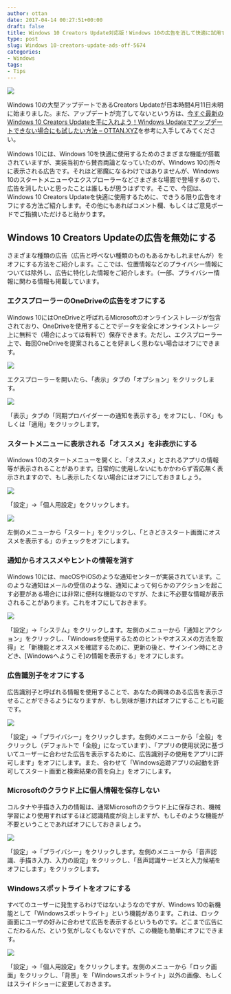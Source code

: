 ```yaml
---
author: ottan
date: 2017-04-14 00:27:51+00:00
draft: false
title: Windows 10 Creators Update対応版！Windows 10の広告を消して快適に試用する方法
type: post
slug: Windows 10-creators-update-ads-off-5674
categories:
- Windows
tags:
- Tips
---
```


![](/uploads/2017/04/170414-58f012e8445a2.jpg)

Windows 10の大型アップデートであるCreators Updateが日本時間4月11日未明に始まりました。まだ、アップデートが完了してないという方は、[今すぐ最新のWindows 10 Creators Updateを手に入れよう！Windows Updateでアップデートできない場合にも試したい方法 – OTTAN.XYZ](/posts/2017/04/windows-10-creator-update-right-now-5647/)を参考に入手してみてください。

Windows 10には、Windows 10を快適に使用するためのさまざまな機能が搭載されていますが、実装当初から賛否両論となっていたのが、Windows 10の所々に表示される広告です。それほど邪魔になるわけではありませんが、Windows 10のスタートメニューやエクスプローラーなどさまざまな場面で登場するので、広告を消したいと思ったことは誰しもが思うはずです。そこで、今回は、Windows 10 Creators Updateを快適に使用するために、できうる限り広告をオフにする方法ご紹介します。その他にもあればコメント欄、もしくはご意見ボードでご指摘いただけると助かります。

## Windows 10 Creators Updateの広告を無効にする

さまざまな種類の広告（広告と呼べない種類のものもあるかもしれませんが）をオフにする方法をご紹介します。ここでは、位置情報などのプライバシー情報については除外し、広告に特化した情報をご紹介します。（一部、プライバシー情報に関わる情報も掲載しています。

### エクスプローラーのOneDriveの広告をオフにする

Windows 10にはOneDriveと呼ばれるMicrosoftのオンラインストレージが包含されており、OneDriveを使用することでデータを安全にオンラインストレージ上に無料で（場合によっては有料で）保存できます。ただし、エクスプローラー上で、毎回OneDriveを提案されることを好ましく思わない場合はオフにできます。

![](/uploads/2017/04/170414-58f012f0e6bb8.png)

エクスプローラーを開いたら、「表示」タブの「オプション」をクリックします。

![](/uploads/2017/04/170414-58f012f665d79.png)

「表示」タブの「同期プロバイダーーの通知を表示する」をオフにし、「OK」もしくは「適用」をクリックします。

### スタートメニューに表示される「オススメ」を非表示にする

Windows 10のスタートメニューを開くと、「オススメ」とされるアプリの情報等が表示されることがあります。日常的に使用しないにもかかわらず否応無く表示されますので、もし表示したくない場合にはオフにしておきましょう。

![](/uploads/2017/04/170414-58f012faee54f.png)

「設定」→「個人用設定」をクリックします。

![](/uploads/2017/04/170414-58f0152e44ef7.png)

左側のメニューから「スタート」をクリックし、「ときどきスタート画面にオススメを表示する」のチェックをオフにします。

### 通知からオススメやヒントの情報を消す

Windows 10には、macOSやiOSのような通知センターが実装されています。このような通知はメールの受信のような、通知によって何らかのアクションを起こす必要がある場合には非常に便利な機能なのですが、たまに不必要な情報が表示されることがあります。これをオフにしておきます。

![](/uploads/2017/04/170414-58f0131b5ea26.png)

「設定」→「システム」をクリックします。左側のメニューから「通知とアクション」をクリックし、「Windowsを使用するためのヒントやオススメの方法を取得」と「新機能とオススメを確認するために、更新の後と、サインイン時にときどき、[Windowsへようこそ]の情報を表示する」をオフにします。

### 広告識別子をオフにする

広告識別子と呼ばれる情報を使用することで、あなたの興味のある広告を表示させることができるようになりますが、もし気味が悪ければオフにすることも可能です。

![](/uploads/2017/04/170414-58f0132144491.png)

「設定」→「プライバシー」をクリックします。左側のメニューから「全般」をクリックし（デフォルトで「全般」になっています）、「アプリの使用状況に基づいてユーザーに合わせた広告を表示するために、広告識別子の使用をアプリに許可します」をオフにします。また、合わせて「Windows追跡アプリの起動を許可してスタート画面と検索結果の質を向上」をオフにします。

### Microsoftのクラウド上に個人情報を保存しない

コルタナや手描き入力の情報は、通常Microsoftのクラウド上に保存され、機械学習により使用すればするほど認識精度が向上しますが、もしそのような機能が不要ということであればオフにしておきましょう。

![](/uploads/2017/04/170414-58f01329300bb.png)

「設定」→「プライバシー」をクリックします。左側のメニューから「音声認識、手描き入力、入力の設定」をクリックし、「音声認識サービスと入力候補をオフにします」をクリックします。

### Windowsスポットライトをオフにする

すべてのユーザーに発生するわけではないようなのですが、Windows 10の新機能として「Windowsスポットライト」という機能があります。これは、ロック画面にユーザの好みに合わせて広告を表示するというものです。どこまで広告にこだわるんだ、という気がしなくもないですが、この機能も簡単にオフにできます。

![](/uploads/2017/04/170415-58f1c495250c0.png)

「設定」→「個人用設定」をクリックします。左側のメニューから「ロック画面」をクリックし、「背景」を「Windowsスポットライト」以外の画像、もしくはスライドショーに変更しておきます。
